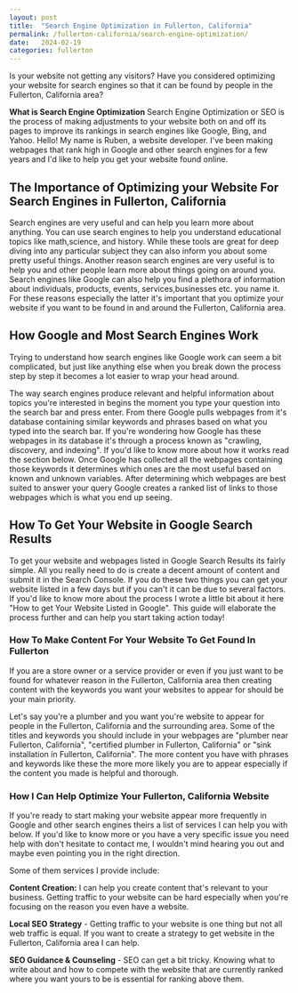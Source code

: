 ```yaml
---
layout: post
title:  "Search Engine Optimization in Fullerton, California"
permalink: /fullerton-california/search-engine-optimization/
date:   2024-02-19
categories: fullerton
---
```


Is your website not getting any visitors? Have you considered optimizing your website for search engines so that it can be found by people in the Fullerton, California area?

**What is Search Engine Optimization** Search Engine Optimization or SEO is the process of making adjustments to your website both on and off its pages to improve its rankings in search engines like Google, Bing, and Yahoo.  Hello! My name is Ruben, a website developer. I've been making webpages that rank high in Google and other search engines for a few years and I'd like to help you get your website found online.

## The Importance of Optimizing your Website For Search Engines in Fullerton, California 

Search engines are very useful and can help you learn more about anything. You can use search engines to help you understand educational topics like math,science, and history. While these tools are great for deep diving into any particular subject they can also inform you about some pretty useful things. Another reason search engines are very useful is to help you and other people learn more about things going on around you. Search engines like Google can also help you find a plethora of information about individuals, products, events, services,businesses etc. you name it. For these reasons especially the latter it's important that you optimize your website if you want to be found in and around the Fullerton, California area.

## How Google and Most Search Engines Work

Trying to understand how search engines like Google work can seem a bit complicated, but just like anything else when you break down the process step by step it becomes a lot easier to wrap your head around.

The way search engines produce relevant and helpful information about topics you're interested in begins the moment you type your question into the search bar and press enter. From there Google pulls webpages from it's database containing similar keywords and phrases based on what you typed into the search bar. If you're wondering how Google has these webpages in its database it's through a process known as "crawling, discovery, and indexing". If you'd like to know more about how it works read the section below. Once Google has collected all the webpages containing those keywords it determines which ones are the most useful based on known and unknown variables. After determining which webpages are best suited to answer your query Google creates a ranked list of links to those webpages which is what you end up seeing. 

## How To Get Your Website in Google Search Results
To get your website and webpages listed in Google Search Results its fairly simple. All you really need to do is create a decent amount of content and submit it in the Search Console. If you do these two things you can get your website listed in a few days but if you can't it can be due to several factors. If you'd like to know more about the process I wrote a little bit about it here "How to get Your Website Listed in Google". This guide will elaborate the process further and can help you start taking action today!

### How To Make Content For Your Website To Get Found In Fullerton

If you are a store owner or a service provider or even if you just want to be found for whatever reason in the Fullerton, California area then creating content with the keywords you want your websites to appear for should be your main priority.

Let's say you're a plumber and you want you're website to appear for people in the Fullerton, California  and the surrounding area. Some of the titles and keywords you should include in your webpages are "plumber near Fullerton, California", "certified plumber in Fullerton, California" or "sink installation in Fullerton, California". The more content you have with phrases and keywords like these the more more likely you are to appear especially if the content you made is helpful and thorough.  

### How I Can Help Optimize Your Fullerton, California Website

If you're ready to start making your website appear more frequently in Google and other search engines theirs a list of services I can help you with below. If you'd like to know more or you have a very specific issue you need help with don't hesitate to contact me, I wouldn't mind hearing you out and maybe even pointing you in the right direction.

Some of them services I provide include:

**Content Creation:** I can help you create content that's relevant to your business. Getting traffic to your website can be hard especially when you're focusing on the reason you even have a website.  

**Local SEO Strategy** - Getting traffic to your website is one thing but not all web traffic is equal. If you want to create a strategy to get website in the Fullerton, California area I can help. 

**SEO Guidance & Counseling** - SEO can get a bit tricky. Knowing what to write about and how to compete with the website that are currently ranked where you want yours to be is essential for ranking above them.